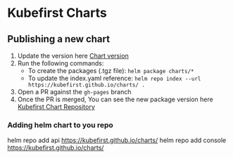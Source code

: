 # Kubefirst Charts

## Publishing a new chart

1. Update the version here [Chart version](https://github.com/kubefirst/charts/blob/main/charts/console/Chart.yaml)
2. Run the following commands:
   - To create the packages (.tgz file): `helm package charts/*`
   - To update the index.yaml reference: `helm repo index --url https://kubefirst.github.io/charts/ .`
3. Open a PR against the `gh-pages` branch
4. Once the PR is merged, You can see the new package version here [Kubefirst Chart Repository](https://kubefirst.github.io/charts/index.yaml)


### Adding helm chart to you repo

helm repo add api https://kubefirst.github.io/charts/
helm repo add console https://kubefirst.github.io/charts/